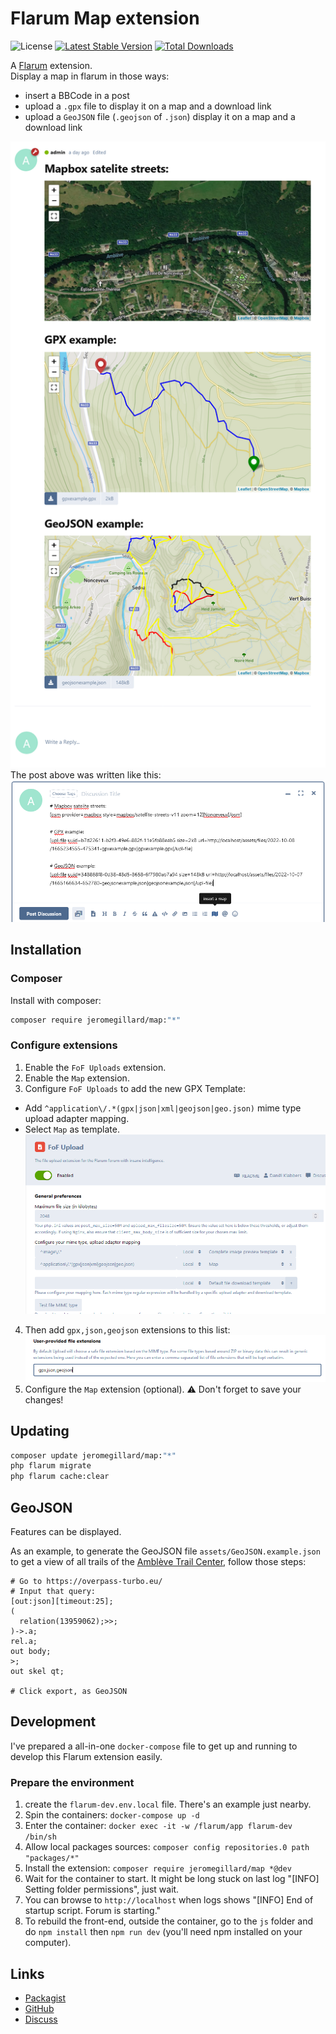# Flarum Map extension

![License](https://img.shields.io/badge/license-GPL-3.0-blue.svg) [![Latest Stable Version](https://img.shields.io/packagist/v/jeromegillard/flarum-map.svg)](https://packagist.org/packages/jeromegillard/flarum-map) [![Total Downloads](https://img.shields.io/packagist/dt/jeromegillard/flarum-map.svg)](https://packagist.org/packages/jeromegillard/flarum-map)

A [Flarum](http://flarum.org) extension.  
Display a map in flarum in those ways:
 - insert a BBCode in a post
 - upload a `.gpx` file to display it on a map and a download link
 - upload a `GeoJSON` file (`.geojson` of `.json`) display it on a map and a download link

 ![Snaphost](assets/readme-snapshot.png)  
The post above was written like this:  
 ![Post icon](assets/readme-post-icon.png)

## Installation

### Composer
Install with composer:

```sh
composer require jeromegillard/map:"*"
```

### Configure extensions
1. Enable the `FoF Uploads` extension.
2. Enable the `Map` extension.
3. Configure `FoF Uploads` to add the new GPX Template: 
  - Add `^application\/.*(gpx|json|xml|geojson|geo.json)` mime type upload adapter mapping.
  - Select `Map` as template.
![Setup FoF Upload MIME type](assets/readme-fof-upload-mime.png)
4. Then add `gpx,json,geojson` extensions to this list:
![Setup FoF Upload MIME type](assets/readme-fof-upload-extensions.png)
5. Configure the `Map` extension (optional).
:warning: Don't forget to save your changes!

## Updating

```sh
composer update jeromegillard/map:"*"
php flarum migrate
php flarum cache:clear
```

## GeoJSON

Features can be displayed.

As an example, to generate the GeoJSON file `assets/GeoJSON.example.json` to get a view of all trails of the [Amblève Trail Center](https://endurovtt.be), follow those steps:
```
# Go to https://overpass-turbo.eu/
# Input that query:
[out:json][timeout:25];
(
  relation(13959062);>>;
)->.a;
rel.a;
out body;
>;
out skel qt;

# Click export, as GeoJSON
```

## Development

I've prepared a all-in-one `docker-compose` file to get up and running to develop this Flarum extension easily.

### Prepare the environment
1. create the `flarum-dev.env.local` file. There's an example just nearby.
1. Spin the containers: `docker-compose up -d`
1. Enter the container: `docker exec -it -w /flarum/app flarum-dev /bin/sh`
1. Allow local packages sources: `composer config repositories.0 path "packages/*"`
1. Install the extension: `composer require jeromegillard/map *@dev`
1. Wait for the container to start. It might be long stuck on last log "[INFO] Setting folder permissions", just wait.
1. You can browse to `http://localhost` when logs shows "[INFO] End of startup script. Forum is starting."
1. To rebuild the front-end, outside the container, go to the `js` folder and do `npm install` then `npm run dev` (you'll need npm installed on your computer). 

## Links

- [Packagist](https://packagist.org/packages/jeromegillard/osm)
- [GitHub](https://github.com/jeromegillard/osm)
- [Discuss](https://discuss.flarum.org/d/PUT_DISCUSS_SLUG_HERE)
